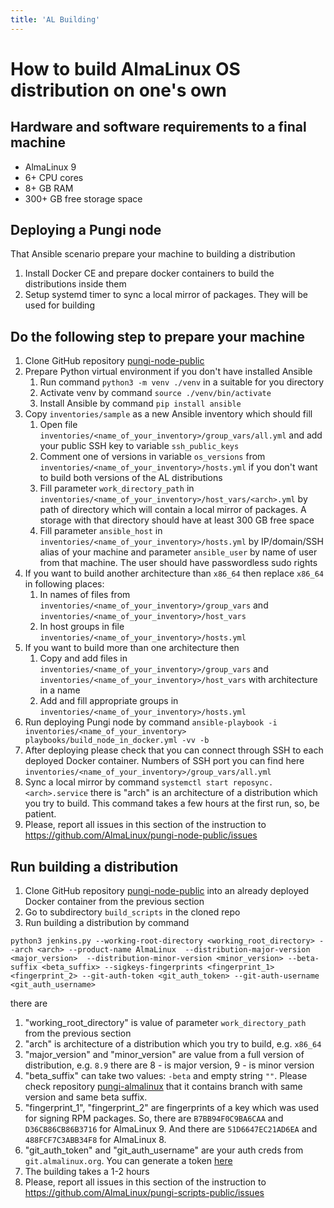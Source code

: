 ```yaml
---
title: 'AL Building'
---
```


# How to build AlmaLinux OS distribution on one's own

## Hardware and software requirements to a final machine 

* AlmaLinux 9
* 6+ CPU cores
* 8+ GB RAM
* 300+ GB free storage space

## Deploying a Pungi node

That Ansible scenario prepare your machine to building a distribution

1. Install Docker CE and prepare docker containers to build the distributions inside them
2. Setup systemd timer to sync a local mirror of packages. They will be used for building

## Do the following step to prepare your machine

1. Clone GitHub repository [pungi-node-public](https://github.com/AlmaLinux/pungi-node-public) 
2. Prepare Python virtual environment if you don't have installed Ansible
   1. Run command `python3 -m venv ./venv` in a suitable for you directory
   2. Activate venv by command `source ./venv/bin/activate`
   3. Install Ansible by command `pip install ansible`
3. Copy `inventories/sample` as a new Ansible inventory which should fill
   1. Open file `inventories/<name_of_your_inventory>/group_vars/all.yml` and add your public SSH key to variable `ssh_public_keys`
   2. Comment one of versions in variable `os_versions` from `inventories/<name_of_your_inventory>/hosts.yml` if you don't want to build both versions of the AL distributions
   3. Fill parameter `work_directory_path` in `inventories/<name_of_your_inventory>/host_vars/<arch>.yml` by path of directory which will contain a local mirror of packages. A storage with that directory should have at least 300 GB free space
   4. Fill parameter `ansible_host` in `inventories/<name_of_your_inventory>/hosts.yml` by IP/domain/SSH alias of your machine and parameter `ansible_user` by name of user from that machine. The user should have passwordless sudo rights
4. If you want to build another architecture than `x86_64` then replace `x86_64` in following places:
   1. In names of files from `inventories/<name_of_your_inventory>/group_vars` and `inventories/<name_of_your_inventory>/host_vars`
   2. In host groups in file `inventories/<name_of_your_inventory>/hosts.yml`
5. If you want to build more than one architecture then
   1. Copy and add files in `inventories/<name_of_your_inventory>/group_vars` and `inventories/<name_of_your_inventory>/host_vars` with architecture in a name
   2. Add and fill appropriate groups in `inventories/<name_of_your_inventory>/hosts.yml`
6. Run deploying Pungi node by command `ansible-playbook -i inventories/<name_of_your_inventory> playbooks/build_node_in_docker.yml -vv -b`
7. After deploying please check that you can connect through SSH to each deployed Docker container. Numbers of SSH port you can find here `inventories/<name_of_your_inventory>/group_vars/all.yml`
8. Sync a local mirror by command `systemctl start reposync.<arch>.service` there is "arch" is an architecture of a distribution which you try to build. This command takes a few hours at the first run, so, be patient.
9. Please, report all issues in this section of the instruction to https://github.com/AlmaLinux/pungi-node-public/issues

## Run building a distribution

1. Clone GitHub repository [pungi-node-public](https://github.com/AlmaLinux/pungi-scripts-public) into an already deployed Docker container from the previous section
2. Go to subdirectory `build_scripts` in the cloned repo
3. Run building a distribution by command
```
python3 jenkins.py --working-root-directory <working_root_directory> --arch <arch> --product-name AlmaLinux  --distribution-major-version <major_version>  --distribution-minor-version <minor_version> --beta-suffix <beta_suffix> --sigkeys-fingerprints <fingerprint_1> <fingerprint_2> --git-auth-token <git_auth_token> --git-auth-username <git_auth_username>
```
there are
   1. "working_root_directory" is value of parameter `work_directory_path` from the previous section
   2. "arch" is architecture of a distribution which you try to build, e.g. `x86_64`
   3. "major_version" and "minor_version" are value from a full version of distribution, e.g. `8.9` there are 8 - is major version, 9 - is minor version
   4. "beta_suffix" can take two values: `-beta` and empty string `""`. Please check repository [pungi-almalinux](https://git.almalinux.org/almalinux/pungi-almalinux) that it contains branch with same version and same beta suffix.
   5. "fingerprint_1", "fingerprint_2" are fingerprints of a key which was used for signing RPM packages. So, there are `B7BB94F0C9BA6CAA` and `D36CB86CB86B3716` for AlmaLinux 9. And there are `51D6647EC21AD6EA` and `488FCF7C3ABB34F8` for AlmaLinux 8.
   6. "git_auth_token" and "git_auth_username" are your auth creds from `git.almalinux.org`. You can generate a token [here](https://git.almalinux.org/user/settings/applications)
4. The building takes a 1-2 hours
5. Please, report all issues in this section of the instruction to https://github.com/AlmaLinux/pungi-scripts-public/issues
